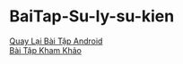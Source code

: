# BaiTap-Su-ly-su-kien
[Quay Lại Bài Tập Android](https://github.com/nguyenvogiahuy/hello)
</br>
[Bài Tập Kham Khảo ](https://ngocminhtran.com/2018/09/24/su-kien-va-xu-ly-su-kien/)
